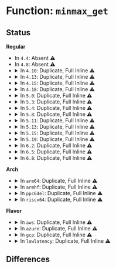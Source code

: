 # Function: <code>minmax_get</code>

## Status
<b>Regular</b>
<ul>
<li>
In <code>4.4</code>: Absent ⚠️
</li>
<li>
In <code>4.8</code>: Absent ⚠️
</li>
<li>
<details>
<summary>In <code>4.10</code>: Duplicate, Full Inline ⚠️</summary>

**Collision:** Static Duplication

**Inline:** Full

**Transformation:** False

**Instances:**

```
In net/ipv4/tcp.c (0)
Location: include/linux/win_minmax.h:21
Inline: True
```
```
In net/ipv4/tcp_rate.c (0)
Location: include/linux/win_minmax.h:21
Inline: True
```
```
In net/ipv4/tcp_recovery.c (0)
Location: include/linux/win_minmax.h:21
Inline: True
```
</details>
</li>
<li>
<details>
<summary>In <code>4.13</code>: Duplicate, Full Inline ⚠️</summary>

**Collision:** Static Duplication

**Inline:** Full

**Transformation:** False

**Instances:**

```
In net/ipv4/tcp.c (0)
Location: include/linux/win_minmax.h:21
Inline: True
```
```
In net/ipv4/tcp_rate.c (0)
Location: include/linux/win_minmax.h:21
Inline: True
```
```
In net/ipv4/tcp_recovery.c (0)
Location: include/linux/win_minmax.h:21
Inline: True
```
</details>
</li>
<li>
<details>
<summary>In <code>4.15</code>: Duplicate, Full Inline ⚠️</summary>

**Collision:** Static Duplication

**Inline:** Full

**Transformation:** False

**Instances:**

```
In net/ipv4/tcp.c (0)
Location: include/linux/win_minmax.h:22
Inline: True
```
```
In net/ipv4/tcp_rate.c (0)
Location: include/linux/win_minmax.h:22
Inline: True
```
```
In net/ipv4/tcp_recovery.c (0)
Location: include/linux/win_minmax.h:22
Inline: True
```
</details>
</li>
<li>
<details>
<summary>In <code>4.18</code>: Duplicate, Full Inline ⚠️</summary>

**Collision:** Static Duplication

**Inline:** Full

**Transformation:** False

**Instances:**

```
In net/ipv4/tcp.c (0)
Location: include/linux/win_minmax.h:22
Inline: True
```
```
In net/ipv4/tcp_input.c (0)
Location: include/linux/win_minmax.h:22
Inline: True
```
```
In net/ipv4/tcp_rate.c (0)
Location: include/linux/win_minmax.h:22
Inline: True
```
```
In net/ipv4/tcp_recovery.c (0)
Location: include/linux/win_minmax.h:22
Inline: True
```
</details>
</li>
<li>
<details>
<summary>In <code>5.0</code>: Duplicate, Full Inline ⚠️</summary>

**Collision:** Static Duplication

**Inline:** Full

**Transformation:** False

**Instances:**

```
In net/ipv4/tcp.c (0)
Location: include/linux/win_minmax.h:22
Inline: True
```
```
In net/ipv4/tcp_input.c (0)
Location: include/linux/win_minmax.h:22
Inline: True
```
```
In net/ipv4/tcp_rate.c (0)
Location: include/linux/win_minmax.h:22
Inline: True
```
```
In net/ipv4/tcp_recovery.c (0)
Location: include/linux/win_minmax.h:22
Inline: True
```
</details>
</li>
<li>
<details>
<summary>In <code>5.3</code>: Duplicate, Full Inline ⚠️</summary>

**Collision:** Static Duplication

**Inline:** Full

**Transformation:** False

**Instances:**

```
In net/ipv4/tcp.c (0)
Location: include/linux/win_minmax.h:22
Inline: True
```
```
In net/ipv4/tcp_input.c (0)
Location: include/linux/win_minmax.h:22
Inline: True
```
```
In net/ipv4/tcp_rate.c (0)
Location: include/linux/win_minmax.h:22
Inline: True
```
```
In net/ipv4/tcp_recovery.c (0)
Location: include/linux/win_minmax.h:22
Inline: True
```
</details>
</li>
<li>
<details>
<summary>In <code>5.4</code>: Duplicate, Full Inline ⚠️</summary>

**Collision:** Static Duplication

**Inline:** Full

**Transformation:** False

**Instances:**

```
In net/ipv4/tcp.c (0)
Location: include/linux/win_minmax.h:22
Inline: True
```
```
In net/ipv4/tcp_input.c (0)
Location: include/linux/win_minmax.h:22
Inline: True
```
```
In net/ipv4/tcp_rate.c (0)
Location: include/linux/win_minmax.h:22
Inline: True
```
```
In net/ipv4/tcp_recovery.c (0)
Location: include/linux/win_minmax.h:22
Inline: True
```
</details>
</li>
<li>
<details>
<summary>In <code>5.8</code>: Duplicate, Full Inline ⚠️</summary>

**Collision:** Static Duplication

**Inline:** Full

**Transformation:** False

**Instances:**

```
In net/ipv4/tcp.c (ffffffff81aaf238)
Location: include/linux/win_minmax.h:22
Inline: True
Inline callers:
  - net/ipv4/tcp.c:tcp_get_timestamping_opt_stats
```
```
In net/ipv4/tcp_input.c (ffffffff81ab4a0b)
Location: include/linux/win_minmax.h:22
Inline: True
Inline callers:
  - net/ipv4/tcp_input.c:tcp_ack_update_rtt
```
```
In net/ipv4/tcp_rate.c (ffffffff81acdd58)
Location: include/linux/win_minmax.h:22
Inline: True
Inline callers:
  - net/ipv4/tcp_rate.c:tcp_rate_gen
```
```
In net/ipv4/tcp_recovery.c (ffffffff81ace170)
Location: include/linux/win_minmax.h:22
Inline: True
Inline callers:
  - net/ipv4/tcp_recovery.c:tcp_rack_advance
  - net/ipv4/tcp_recovery.c:tcp_rack_detect_loss
```
</details>
</li>
<li>
<details>
<summary>In <code>5.11</code>: Duplicate, Full Inline ⚠️</summary>

**Collision:** Static Duplication

**Inline:** Full

**Transformation:** False

**Instances:**

```
In net/ipv4/tcp.c (ffffffff81aba2ed)
Location: include/linux/win_minmax.h:22
Inline: True
Inline callers:
  - net/ipv4/tcp.c:tcp_get_timestamping_opt_stats
```
```
In net/ipv4/tcp_input.c (ffffffff81abfad8)
Location: include/linux/win_minmax.h:22
Inline: True
Inline callers:
  - net/ipv4/tcp_input.c:tcp_ack_update_rtt
```
```
In net/ipv4/tcp_rate.c (ffffffff81ad9db8)
Location: include/linux/win_minmax.h:22
Inline: True
Inline callers:
  - net/ipv4/tcp_rate.c:tcp_rate_gen
```
```
In net/ipv4/tcp_recovery.c (ffffffff81ada170)
Location: include/linux/win_minmax.h:22
Inline: True
Inline callers:
  - net/ipv4/tcp_recovery.c:tcp_rack_advance
  - net/ipv4/tcp_recovery.c:tcp_rack_detect_loss
```
</details>
</li>
<li>
<details>
<summary>In <code>5.13</code>: Duplicate, Full Inline ⚠️</summary>

**Collision:** Static Duplication

**Inline:** Full

**Transformation:** False

**Instances:**

```
In net/ipv4/tcp.c (ffffffff81aa5572)
Location: include/linux/win_minmax.h:22
Inline: True
Inline callers:
  - net/ipv4/tcp.c:tcp_get_timestamping_opt_stats
```
```
In net/ipv4/tcp_input.c (ffffffff81aa9e6e)
Location: include/linux/win_minmax.h:22
Inline: True
Inline callers:
  - net/ipv4/tcp_input.c:tcp_ack_update_rtt
```
```
In net/ipv4/tcp_rate.c (ffffffff81ac4e07)
Location: include/linux/win_minmax.h:22
Inline: True
Inline callers:
  - net/ipv4/tcp_rate.c:tcp_rate_gen
```
```
In net/ipv4/tcp_recovery.c (ffffffff81ac51d0)
Location: include/linux/win_minmax.h:22
Inline: True
Inline callers:
  - net/ipv4/tcp_recovery.c:tcp_rack_advance
  - net/ipv4/tcp_recovery.c:tcp_rack_detect_loss
```
</details>
</li>
<li>
<details>
<summary>In <code>5.15</code>: Duplicate, Full Inline ⚠️</summary>

**Collision:** Static Duplication

**Inline:** Full

**Transformation:** False

**Instances:**

```
In net/ipv4/tcp.c (ffffffff81b618c2)
Location: include/linux/win_minmax.h:22
Inline: True
Inline callers:
  - net/ipv4/tcp.c:tcp_get_timestamping_opt_stats
```
```
In net/ipv4/tcp_input.c (ffffffff81b6625e)
Location: include/linux/win_minmax.h:22
Inline: True
Inline callers:
  - net/ipv4/tcp_input.c:tcp_ack_update_rtt
```
```
In net/ipv4/tcp_rate.c (ffffffff81b8369f)
Location: include/linux/win_minmax.h:22
Inline: True
Inline callers:
  - net/ipv4/tcp_rate.c:tcp_rate_gen
  - net/ipv4/tcp_rate.c:tcp_rate_gen
```
```
In net/ipv4/tcp_recovery.c (ffffffff81b839e0)
Location: include/linux/win_minmax.h:22
Inline: True
Inline callers:
  - net/ipv4/tcp_recovery.c:tcp_rack_advance
  - net/ipv4/tcp_recovery.c:tcp_rack_detect_loss
```
</details>
</li>
<li>
<details>
<summary>In <code>5.19</code>: Duplicate, Full Inline ⚠️</summary>

**Collision:** Static Duplication

**Inline:** Full

**Transformation:** False

**Instances:**

```
In net/ipv4/tcp.c (ffffffff81cf0301)
Location: include/linux/win_minmax.h:22
Inline: True
Inline callers:
  - net/ipv4/tcp.c:tcp_get_timestamping_opt_stats
  - net/ipv4/tcp.c:tcp_get_info
```
```
In net/ipv4/tcp_input.c (ffffffff81cf4562)
Location: include/linux/win_minmax.h:22
Inline: True
Inline callers:
  - net/ipv4/tcp_input.c:tcp_ack_update_rtt
```
```
In net/ipv4/tcp_output.c (ffffffff81cfd814)
Location: include/linux/win_minmax.h:22
Inline: True
Inline callers:
  - net/ipv4/tcp_output.c:tcp_tso_segs
```
```
In net/ipv4/tcp_rate.c (ffffffff81d13d5e)
Location: include/linux/win_minmax.h:22
Inline: True
Inline callers:
  - net/ipv4/tcp_rate.c:tcp_rate_gen
  - net/ipv4/tcp_rate.c:tcp_rate_gen
```
```
In net/ipv4/tcp_recovery.c (ffffffff81d140d0)
Location: include/linux/win_minmax.h:22
Inline: True
Inline callers:
  - net/ipv4/tcp_recovery.c:tcp_rack_advance
  - net/ipv4/tcp_recovery.c:tcp_rack_detect_loss
```
</details>
</li>
<li>
<details>
<summary>In <code>6.2</code>: Duplicate, Full Inline ⚠️</summary>

**Collision:** Static Duplication

**Inline:** Full

**Transformation:** False

**Instances:**

```
In net/ipv4/tcp.c (ffffffff81eb3631)
Location: include/linux/win_minmax.h:22
Inline: True
Inline callers:
  - net/ipv4/tcp.c:tcp_get_timestamping_opt_stats
  - net/ipv4/tcp.c:tcp_get_info
```
```
In net/ipv4/tcp_input.c (ffffffff81eb8f32)
Location: include/linux/win_minmax.h:22
Inline: True
Inline callers:
  - net/ipv4/tcp_input.c:tcp_ack_update_rtt
```
```
In net/ipv4/tcp_output.c (ffffffff81ec2434)
Location: include/linux/win_minmax.h:22
Inline: True
Inline callers:
  - net/ipv4/tcp_output.c:tcp_tso_segs
```
```
In net/ipv4/tcp_rate.c (ffffffff81ed9d6e)
Location: include/linux/win_minmax.h:22
Inline: True
Inline callers:
  - net/ipv4/tcp_rate.c:tcp_rate_gen
  - net/ipv4/tcp_rate.c:tcp_rate_gen
```
```
In net/ipv4/tcp_recovery.c (ffffffff81eda120)
Location: include/linux/win_minmax.h:22
Inline: True
Inline callers:
  - net/ipv4/tcp_recovery.c:tcp_rack_advance
  - net/ipv4/tcp_recovery.c:tcp_rack_detect_loss
```
</details>
</li>
<li>
<details>
<summary>In <code>6.5</code>: Duplicate, Full Inline ⚠️</summary>

**Collision:** Static Duplication

**Inline:** Full

**Transformation:** False

**Instances:**

```
In net/ipv4/tcp.c (ffffffff81f11d51)
Location: include/linux/win_minmax.h:22
Inline: True
Inline callers:
  - net/ipv4/tcp.c:tcp_get_timestamping_opt_stats
  - net/ipv4/tcp.c:tcp_get_info
```
```
In net/ipv4/tcp_input.c (ffffffff81f17342)
Location: include/linux/win_minmax.h:22
Inline: True
Inline callers:
  - net/ipv4/tcp_input.c:tcp_ack_update_rtt
```
```
In net/ipv4/tcp_output.c (ffffffff81f20a3b)
Location: include/linux/win_minmax.h:22
Inline: True
Inline callers:
  - net/ipv4/tcp_output.c:tcp_tso_segs
```
```
In net/ipv4/tcp_rate.c (ffffffff81f38e4e)
Location: include/linux/win_minmax.h:22
Inline: True
Inline callers:
  - net/ipv4/tcp_rate.c:tcp_rate_gen
  - net/ipv4/tcp_rate.c:tcp_rate_gen
```
```
In net/ipv4/tcp_recovery.c (ffffffff81f39200)
Location: include/linux/win_minmax.h:22
Inline: True
Inline callers:
  - net/ipv4/tcp_recovery.c:tcp_rack_advance
  - net/ipv4/tcp_recovery.c:tcp_rack_detect_loss
```
</details>
</li>
<li>
<details>
<summary>In <code>6.8</code>: Duplicate, Full Inline ⚠️</summary>

**Collision:** Static Duplication

**Inline:** Full

**Transformation:** False

**Instances:**

```
In net/ipv4/tcp.c (ffffffff81fd5ff1)
Location: include/linux/win_minmax.h:22
Inline: True
Inline callers:
  - net/ipv4/tcp.c:tcp_get_timestamping_opt_stats
  - net/ipv4/tcp.c:tcp_get_info
```
```
In net/ipv4/tcp_input.c (ffffffff81fdc801)
Location: include/linux/win_minmax.h:22
Inline: True
Inline callers:
  - net/ipv4/tcp_input.c:tcp_ack_update_rtt
```
```
In net/ipv4/tcp_output.c (ffffffff81fe513b)
Location: include/linux/win_minmax.h:22
Inline: True
Inline callers:
  - net/ipv4/tcp_output.c:tcp_tso_segs
```
```
In net/ipv4/tcp_rate.c (ffffffff81ffef2e)
Location: include/linux/win_minmax.h:22
Inline: True
Inline callers:
  - net/ipv4/tcp_rate.c:tcp_rate_gen
  - net/ipv4/tcp_rate.c:tcp_rate_gen
```
```
In net/ipv4/tcp_recovery.c (ffffffff81fff2f0)
Location: include/linux/win_minmax.h:22
Inline: True
Inline callers:
  - net/ipv4/tcp_recovery.c:tcp_rack_advance
  - net/ipv4/tcp_recovery.c:tcp_rack_detect_loss
```
</details>
</li>
</ul>
<b>Arch</b>
<ul>
<li>
<details>
<summary>In <code>arm64</code>: Duplicate, Full Inline ⚠️</summary>

**Collision:** Static Duplication

**Inline:** Full

**Transformation:** False

**Instances:**

```
In net/ipv4/tcp.c (0)
Location: include/linux/win_minmax.h:22
Inline: True
```
```
In net/ipv4/tcp_input.c (0)
Location: include/linux/win_minmax.h:22
Inline: True
```
```
In net/ipv4/tcp_rate.c (0)
Location: include/linux/win_minmax.h:22
Inline: True
```
```
In net/ipv4/tcp_recovery.c (0)
Location: include/linux/win_minmax.h:22
Inline: True
```
</details>
</li>
<li>
<details>
<summary>In <code>armhf</code>: Duplicate, Full Inline ⚠️</summary>

**Collision:** Static Duplication

**Inline:** Full

**Transformation:** False

**Instances:**

```
In net/ipv4/tcp.c (c0d84d58)
Location: include/linux/win_minmax.h:22
Inline: True
Inline callers:
  - net/ipv4/tcp.c:tcp_get_timestamping_opt_stats
```
```
In net/ipv4/tcp_input.c (c0d8919c)
Location: include/linux/win_minmax.h:22
Inline: True
Inline callers:
  - net/ipv4/tcp_input.c:tcp_ack_update_rtt
```
```
In net/ipv4/tcp_rate.c (c0da2d3c)
Location: include/linux/win_minmax.h:22
Inline: True
Inline callers:
  - net/ipv4/tcp_rate.c:tcp_rate_gen
```
```
In net/ipv4/tcp_recovery.c (c0da3258)
Location: include/linux/win_minmax.h:22
Inline: True
Inline callers:
  - net/ipv4/tcp_recovery.c:tcp_rack_advance
  - net/ipv4/tcp_recovery.c:tcp_rack_detect_loss
```
</details>
</li>
<li>
<details>
<summary>In <code>ppc64el</code>: Duplicate, Full Inline ⚠️</summary>

**Collision:** Static Duplication

**Inline:** Full

**Transformation:** False

**Instances:**

```
In net/ipv4/tcp.c (0)
Location: include/linux/win_minmax.h:22
Inline: True
```
```
In net/ipv4/tcp_input.c (0)
Location: include/linux/win_minmax.h:22
Inline: True
```
```
In net/ipv4/tcp_rate.c (0)
Location: include/linux/win_minmax.h:22
Inline: True
```
```
In net/ipv4/tcp_recovery.c (0)
Location: include/linux/win_minmax.h:22
Inline: True
```
</details>
</li>
<li>
<details>
<summary>In <code>riscv64</code>: Duplicate, Full Inline ⚠️</summary>

**Collision:** Static Duplication

**Inline:** Full

**Transformation:** False

**Instances:**

```
In net/ipv4/tcp.c (0)
Location: include/linux/win_minmax.h:22
Inline: True
```
```
In net/ipv4/tcp_input.c (0)
Location: include/linux/win_minmax.h:22
Inline: True
```
```
In net/ipv4/tcp_rate.c (0)
Location: include/linux/win_minmax.h:22
Inline: True
```
```
In net/ipv4/tcp_recovery.c (0)
Location: include/linux/win_minmax.h:22
Inline: True
```
</details>
</li>
</ul>
<b>Flavor</b>
<ul>
<li>
<details>
<summary>In <code>aws</code>: Duplicate, Full Inline ⚠️</summary>

**Collision:** Static Duplication

**Inline:** Full

**Transformation:** False

**Instances:**

```
In net/ipv4/tcp.c (0)
Location: include/linux/win_minmax.h:22
Inline: True
```
```
In net/ipv4/tcp_input.c (0)
Location: include/linux/win_minmax.h:22
Inline: True
```
```
In net/ipv4/tcp_rate.c (0)
Location: include/linux/win_minmax.h:22
Inline: True
```
```
In net/ipv4/tcp_recovery.c (0)
Location: include/linux/win_minmax.h:22
Inline: True
```
</details>
</li>
<li>
<details>
<summary>In <code>azure</code>: Duplicate, Full Inline ⚠️</summary>

**Collision:** Static Duplication

**Inline:** Full

**Transformation:** False

**Instances:**

```
In net/ipv4/tcp.c (0)
Location: include/linux/win_minmax.h:22
Inline: True
```
```
In net/ipv4/tcp_input.c (0)
Location: include/linux/win_minmax.h:22
Inline: True
```
```
In net/ipv4/tcp_rate.c (0)
Location: include/linux/win_minmax.h:22
Inline: True
```
```
In net/ipv4/tcp_recovery.c (0)
Location: include/linux/win_minmax.h:22
Inline: True
```
</details>
</li>
<li>
<details>
<summary>In <code>gcp</code>: Duplicate, Full Inline ⚠️</summary>

**Collision:** Static Duplication

**Inline:** Full

**Transformation:** False

**Instances:**

```
In net/ipv4/tcp.c (0)
Location: include/linux/win_minmax.h:22
Inline: True
```
```
In net/ipv4/tcp_input.c (0)
Location: include/linux/win_minmax.h:22
Inline: True
```
```
In net/ipv4/tcp_rate.c (0)
Location: include/linux/win_minmax.h:22
Inline: True
```
```
In net/ipv4/tcp_recovery.c (0)
Location: include/linux/win_minmax.h:22
Inline: True
```
</details>
</li>
<li>
<details>
<summary>In <code>lowlatency</code>: Duplicate, Full Inline ⚠️</summary>

**Collision:** Static Duplication

**Inline:** Full

**Transformation:** False

**Instances:**

```
In net/ipv4/tcp.c (0)
Location: include/linux/win_minmax.h:22
Inline: True
```
```
In net/ipv4/tcp_input.c (0)
Location: include/linux/win_minmax.h:22
Inline: True
```
```
In net/ipv4/tcp_rate.c (0)
Location: include/linux/win_minmax.h:22
Inline: True
```
```
In net/ipv4/tcp_recovery.c (0)
Location: include/linux/win_minmax.h:22
Inline: True
```
</details>
</li>
</ul>

## Differences
